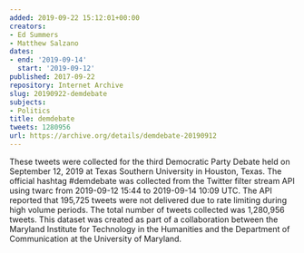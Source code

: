 ```yaml
---
added: 2019-09-22 15:12:01+00:00
creators:
- Ed Summers
- Matthew Salzano
dates:
- end: '2019-09-14'
  start: '2019-09-12'
published: 2017-09-22
repository: Internet Archive
slug: 20190922-demdebate
subjects:
- Politics
title: demdebate
tweets: 1280956
url: https://archive.org/details/demdebate-20190912
---
```


These tweets were collected for the third Democratic Party Debate held on  September 12, 2019 at Texas Southern University in Houston, Texas. The official hashtag #demdebate was collected from the Twitter filter stream API using twarc  from 2019-09-12 15:44 to 2019-09-14 10:09 UTC. The API reported that 195,725 tweets were not delivered due to rate limiting during high volume periods. The total number of tweets collected was 1,280,956 tweets. This dataset was created as  part of a collaboration between the Maryland Institute for Technology in the  Humanities and the Department of Communication at the University of Maryland.
